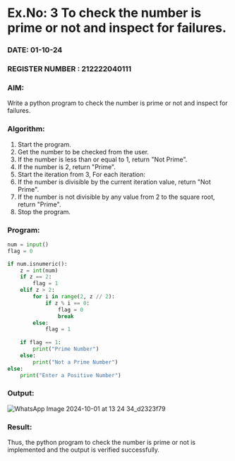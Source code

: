 # Ex.No: 3 To check the number is prime or not and inspect for failures.
 
### DATE: 01-10-24                                                                         
### REGISTER NUMBER : 212222040111
### AIM: 
Write a python program to check the number is prime or not and inspect for failures.
 
### Algorithm:
1. Start the program.
2. Get the number to be checked from the user.
3. If the number is less than or equal to 1, return "Not Prime".
4. If the number is 2, return "Prime".
5. Start the iteration from 3, For each iteration:
6. If the number is divisible by the current iteration value, return "Not Prime".
7. If the number is not divisible by any value from 2 to the square root, return "Prime".
8. Stop the program.

### Program:

```py
num = input() 
flag = 0 

if num.isnumeric(): 
    z = int(num) 
    if z == 2: 
        flag = 1 
    elif z > 2: 
        for i in range(2, z // 2):
            if z % i == 0: 
                flag = 0 
                break 
        else: 
            flag = 1 
            
    if flag == 1: 
        print("Prime Number") 
    else: 
        print("Not a Prime Number") 
else: 
    print("Enter a Positive Number")

```

### Output:

![WhatsApp Image 2024-10-01 at 13 24 34_d2323f79](https://github.com/user-attachments/assets/73bf8ad0-c7cc-442f-b00d-1c4a34235887)


### Result:
Thus, the python program to check the number is prime or not is implemented and the output is verified successfully.
